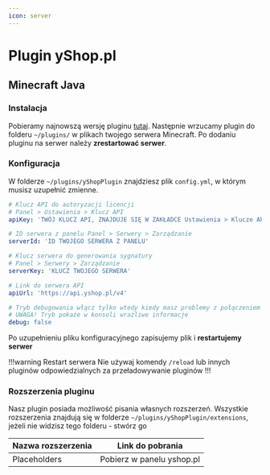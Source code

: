 ```yaml
---
icon: server
---
```


# Plugin yShop.pl

## Minecraft Java

### Instalacja
Pobieramy najnowszą wersję pluginu [tutaj](https://github.com/yshop-pl/yshop-plugin-v4/releases).
Następnie wrzucamy plugin do folderu ``~/plugins/`` w plikach twojego serwera Minecraft.
Po dodaniu pluginu na serwer należy **zrestartować serwer**.

### Konfiguracja
W folderze ``~/plugins/yShopPlugin`` znajdziesz plik ``config.yml``, w którym musisz uzupełnić zmienne.

```yml
# Klucz API do autoryzacji licencji
# Panel > Ustawienia > Klucz API
apiKey: 'TWÓJ KLUCZ API, ZNAJDUJE SIĘ W ZAKŁADCE Ustawienia > Klucze API'

# ID serwera z panelu Panel > Serwery > Zarządzanie
serverId: 'ID TWOJEGO SERWERA Z PANELU'

# Klucz serwera do generowania sygnatury
# Panel > Serwery > Zarządzanie
serverKey: 'KLUCZ TWOJEGO SERWERA'

# Link do serwera API
apiUrl: 'https://api.yshop.pl/v4'

# Tryb debugowania włącz tylko wtedy kiedy masz problemy z połączeniem
# UWAGA! Tryb pokaże w konsoli wrażliwe informacje
debug: false
```

Po uzupełnieniu pliku konfiguracyjnego zapisujemy plik i **restartujemy serwer**

!!!warning Restart serwera
Nie używaj komendy ``/reload`` lub innych pluginów odpowiedzialnych za przeładowywanie pluginów
!!!

### Rozszerzenia pluginu
Nasz plugin posiada możliwość pisania własnych rozszerzeń. Wszystkie rozszerzenia znajdują się w folderze ``~/plugins/yShopPlugin/extensions``, jeżeli nie widzisz tego folderu - stwórz go

Nazwa rozszerzenia   | Link do pobrania
---    | ---
Placeholders | Pobierz w panelu yshop.pl